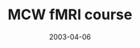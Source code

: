 ---
title: "MCW fMRI course"
project_id: 
date: 2003-04-06
conference_id: ""
presenters:
   - peter_bandettini
summary: "<p>MCW fMRI course, Milwaukee, WI</p>"
file: /assets/presentations/T135.pdf
filename: T135.pdf
layout: presentation
---